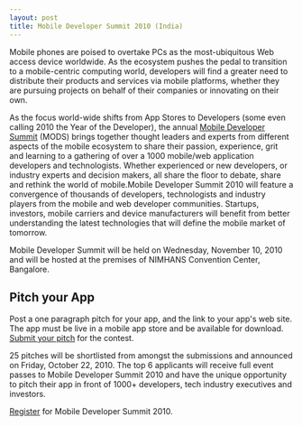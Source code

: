 ```yaml
---
layout: post
title: Mobile Developer Summit 2010 (India)
---
```


Mobile phones are poised to overtake PCs as the most-ubiquitous Web access device worldwide. As the ecosystem pushes the pedal to transition to a mobile-centric computing world, developers will find a greater need to distribute their products and services via mobile platforms, whether they are pursuing projects on behalf of their companies or innovating on their own.

As the focus world-wide shifts from App Stores to Developers (some even calling 2010 the Year of the Developer), the annual <a href="http://www.mobiledevelopersummit.com/">Mobile Developer Summit</a> (MODS) brings together thought leaders and experts from different aspects of the mobile ecosystem to share their passion, experience, grit and learning to a gathering of over a 1000 mobile/web application developers and technologists. Whether experienced or new developers, or industry experts and decision makers, all share the floor to debate, share and rethink the world of mobile.Mobile Developer Summit 2010 will feature a convergence of thousands of developers, technologists and industry players from the mobile and web developer communities. Startups, investors, mobile carriers and device manufacturers will benefit from better understanding the latest technologies that will define the mobile market of tomorrow.

Mobile Developer Summit will be held on Wednesday, November 10, 2010 and will be hosted at the premises of NIMHANS Convention Center, Bangalore.

## Pitch your App

Post a one paragraph pitch for your app, and the link to your app's web site. The app must be live in a mobile app store and be available for download. <a href="http://www.developermarch.com/mods/contest.html#contestPage">Submit your pitch</a> for the contest.

25 pitches will be shortlisted from amongst the submissions and announced on Friday, October 22, 2010. The top 6 applicants will receive full event passes to Mobile Developer Summit 2010 and have the unique opportunity to pitch their app in front of 1000+ developers, tech industry executives and investors.

<a href="http://www.developermarch.com/mods/registration.html">Register</a> for Mobile Developer Summit 2010.
